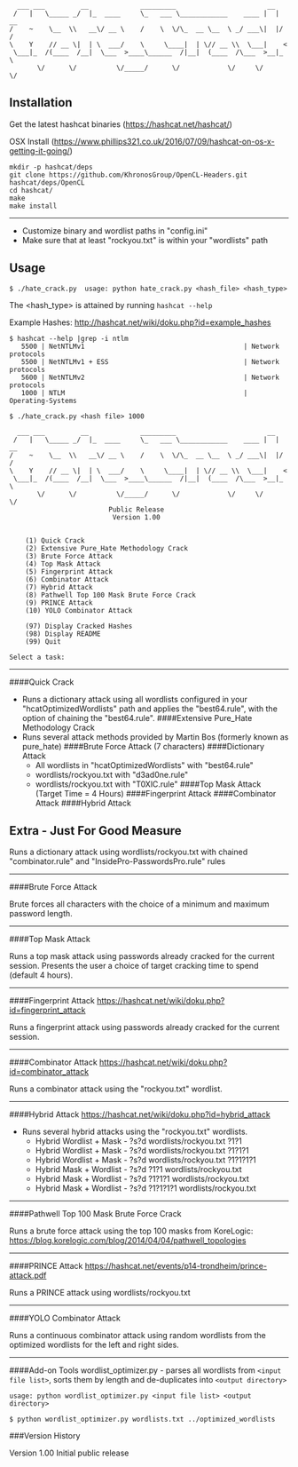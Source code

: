```
  ___ ___         __             _________                       __    
 /   |   \_____ _/  |_  ____     \_   ___ \____________    ____ |  | __
/    ~    \__  \\   __\/ __ \    /    \  \/\_  __ \__  \ _/ ___\|  |/ /
\    Y    // __ \|  | \  ___/    \     \____|  | \// __ \\  \___|    < 
 \___|_  /(____  /__|  \___  >____\______  /|__|  (____  /\___  >__|_ \
       \/      \/          \/_____/      \/            \/     \/     \/
```

Installation
-------------------------------------------------
Get the latest hashcat binaries (https://hashcat.net/hashcat/)

OSX Install (https://www.phillips321.co.uk/2016/07/09/hashcat-on-os-x-getting-it-going/)
```git clone https://github.com/hashcat/hashcat.git
mkdir -p hashcat/deps
git clone https://github.com/KhronosGroup/OpenCL-Headers.git hashcat/deps/OpenCL
cd hashcat/
make
make install
```
-------------------------------------------------
* Customize binary and wordlist paths in "config.ini"
* Make sure that at least "rockyou.txt" is within your "wordlists" path

Usage
-------------------------------------------------
`$ ./hate_crack.py 
usage: python hate_crack.py <hash_file> <hash_type>`

The <hash_type> is attained by running `hashcat --help`

Example Hashes: http://hashcat.net/wiki/doku.php?id=example_hashes


```
$ hashcat --help |grep -i ntlm
   5500 | NetNTLMv1                                        | Network protocols
   5500 | NetNTLMv1 + ESS                                  | Network protocols
   5600 | NetNTLMv2                                        | Network protocols
   1000 | NTLM                                             | Operating-Systems
```

```
$ ./hate_crack.py <hash file> 1000

  ___ ___         __             _________                       __    
 /   |   \_____ _/  |_  ____     \_   ___ \____________    ____ |  | __
/    ~    \__  \\   __\/ __ \    /    \  \/\_  __ \__  \ _/ ___\|  |/ /
\    Y    // __ \|  | \  ___/    \     \____|  | \// __ \\  \___|    < 
 \___|_  /(____  /__|  \___  >____\______  /|__|  (____  /\___  >__|_ \
       \/      \/          \/_____/      \/            \/     \/     \/
                         Public Release
                          Version 1.00
  

	(1) Quick Crack
	(2) Extensive Pure_Hate Methodology Crack
	(3) Brute Force Attack
	(4) Top Mask Attack
	(5) Fingerprint Attack
	(6) Combinator Attack
	(7) Hybrid Attack
	(8) Pathwell Top 100 Mask Brute Force Crack
	(9) PRINCE Attack
	(10) YOLO Combinator Attack

	(97) Display Cracked Hashes
	(98) Display README
	(99) Quit

Select a task:
```
-------------------------------------------------
####Quick Crack
* Runs a dictionary attack using all wordlists configured in your "hcatOptimizedWordlists" path
and applies the "best64.rule", with the option of chaining the "best64.rule".
####Extensive Pure_Hate Methodology Crack
* Runs several attack methods provided by Martin Bos (formerly known as pure_hate)
####Brute Force Attack (7 characters)
####Dictionary Attack
  * All wordlists in "hcatOptimizedWordlists" with "best64.rule"
  * wordlists/rockyou.txt with "d3ad0ne.rule"
  * wordlists/rockyou.txt with "T0XlC.rule"
####Top Mask Attack (Target Time = 4 Hours)
####Fingerprint Attack
####Combinator Attack
####Hybrid Attack

Extra - Just For Good Measure
-------------------------------------------------
 Runs a dictionary attack using wordlists/rockyou.txt with chained "combinator.rule" and "InsidePro-PasswordsPro.rule" rules

-------------------------------------------------
####Brute Force Attack
  
Brute forces all characters with the choice of a minimum and maximum password length.

-------------------------------------------------
####Top Mask Attack

Runs a top mask attack using passwords already cracked for the current session.
Presents the user a choice of target cracking time to spend (default 4 hours).

-------------------------------------------------
####Fingerprint Attack
https://hashcat.net/wiki/doku.php?id=fingerprint_attack

Runs a fingerprint attack using passwords already cracked for the current session.

-------------------------------------------------
####Combinator Attack
https://hashcat.net/wiki/doku.php?id=combinator_attack

Runs a combinator attack using the "rockyou.txt" wordlist.

-------------------------------------------------
####Hybrid Attack
https://hashcat.net/wiki/doku.php?id=hybrid_attack

* Runs several hybrid attacks using the "rockyou.txt" wordlists.
  - Hybrid Wordlist + Mask - ?s?d wordlists/rockyou.txt ?1?1
  - Hybrid Wordlist + Mask - ?s?d wordlists/rockyou.txt ?1?1?1
  - Hybrid Wordlist + Mask - ?s?d wordlists/rockyou.txt ?1?1?1?1
  - Hybrid Mask + Wordlist - ?s?d ?1?1 wordlists/rockyou.txt
  - Hybrid Mask + Wordlist - ?s?d ?1?1?1 wordlists/rockyou.txt
  - Hybrid Mask + Wordlist - ?s?d ?1?1?1?1 wordlists/rockyou.txt
-------------------------------------------------
####Pathwell Top 100 Mask Brute Force Crack

Runs a brute force attack using the top 100 masks from KoreLogic:
https://blog.korelogic.com/blog/2014/04/04/pathwell_topologies

-------------------------------------------------
####PRINCE Attack
https://hashcat.net/events/p14-trondheim/prince-attack.pdf

Runs a PRINCE attack using wordlists/rockyou.txt

-------------------------------------------------
####YOLO Combinator Attack

Runs a continuous combinator attack using random wordlists from the 
optimized wordlists for the left and right sides.

-------------------------------------------------
####Add-on Tools
wordlist_optimizer.py - parses all wordlists from `<input file list>`, sorts
them by length and de-duplicates into `<output directory>`

```$ python wordlist_optimizer.py
usage: python wordlist_optimizer.py <input file list> <output directory>

$ python wordlist_optimizer.py wordlists.txt ../optimized_wordlists
```

###Version History

Version 1.00
  Initial public release
